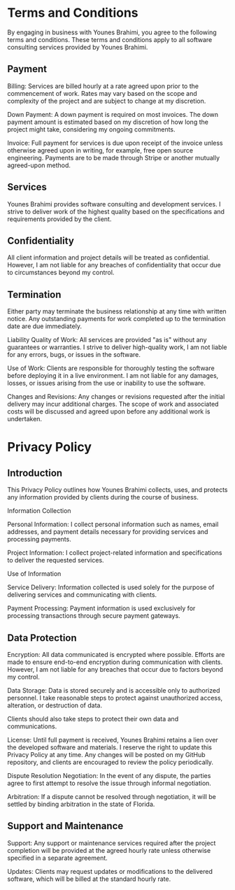 # Terms and Conditions
By engaging in business with Younes Brahimi, you agree to the following terms and conditions. These terms and conditions apply to all software consulting services provided by Younes Brahimi.

## Payment
Billing: Services are billed hourly at a rate agreed upon prior to the commencement of work. Rates may vary based on the scope and complexity of the project and are subject to change at my discretion.

Down Payment: A down payment is required on most invoices. The down payment amount is estimated based on my discretion of how long the project might take, considering my ongoing commitments.

Invoice: Full payment for services is due upon receipt of the invoice unless otherwise agreed upon in writing, for example, free open source engineering. Payments are to be made through Stripe or another mutually agreed-upon method.

## Services
Younes Brahimi provides software consulting and development services. I strive to deliver work of the highest quality based on the specifications and requirements provided by the client.

## Confidentiality
All client information and project details will be treated as confidential. However, I am not liable for any breaches of confidentiality that occur due to circumstances beyond my control.

## Termination
Either party may terminate the business relationship at any time with written notice. Any outstanding payments for work completed up to the termination date are due immediately.

Liability
Quality of Work: All services are provided "as is" without any guarantees or warranties. I strive to deliver high-quality work, I am not liable for any errors, bugs, or issues in the software.

Use of Work: Clients are responsible for thoroughly testing the software before deploying it in a live environment. I am not liable for any damages, losses, or issues arising from the use or inability to use the software.

Changes and Revisions: Any changes or revisions requested after the initial delivery may incur additional charges. The scope of work and associated costs will be discussed and agreed upon before any additional work is undertaken.

# Privacy Policy

## Introduction
This Privacy Policy outlines how Younes Brahimi collects, uses, and protects any information provided by clients during the course of business.

Information Collection

Personal Information: I collect personal information such as names, email addresses, and payment details necessary for providing services and processing payments.

Project Information: I collect project-related information and specifications to deliver the requested services.

Use of Information

Service Delivery: Information collected is used solely for the purpose of delivering services and communicating with clients.

Payment Processing: Payment information is used exclusively for processing transactions through secure payment gateways.

## Data Protection
Encryption: All data communicated is encrypted where possible. Efforts are made to ensure end-to-end encryption during communication with clients. However, I am not liable for any breaches that occur due to factors beyond my control.

Data Storage: Data is stored securely and is accessible only to authorized personnel. I take reasonable steps to protect against unauthorized access, alteration, or destruction of data.

Clients should also take steps to protect their own data and communications.

License: Until full payment is received, Younes Brahimi retains a lien over the developed software and materials.
I reserve the right to update this Privacy Policy at any time. Any changes will be posted on my GitHub repository, and clients are encouraged to review the policy periodically.

Dispute Resolution
Negotiation: In the event of any dispute, the parties agree to first attempt to resolve the issue through informal negotiation.

Arbitration: If a dispute cannot be resolved through negotiation, it will be settled by binding arbitration in the state of Florida.

## Support and Maintenance
Support: Any support or maintenance services required after the project completion will be provided at the agreed hourly rate unless otherwise specified in a separate agreement.

Updates: Clients may request updates or modifications to the delivered software, which will be billed at the standard hourly rate.
